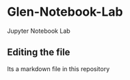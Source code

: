 # Glen-Notebook-Lab
Jupyter Notebook Lab
## Editing the file

Its a markdown file in this repository
